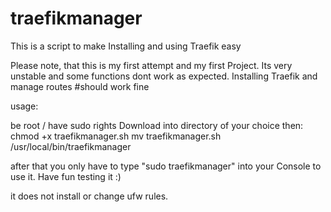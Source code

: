 # traefikmanager
This is a script to make Installing and using Traefik easy 

Please note, that this is my first attempt and my first Project. 
Its very unstable and some functions dont work as expected.
Installing Traefik and manage routes #should work fine 

usage:

be root / have sudo rights
Download into directory of your choice
then:
chmod +x traefikmanager.sh
mv traefikmanager.sh /usr/local/bin/traefikmanager


after that you only have to type "sudo traefikmanager" into your Console to use it.
Have fun testing it :)


it does not install or change ufw rules. 
